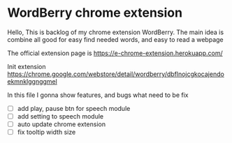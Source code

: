 # WordBerry chrome extension

Hello,
This is backlog of my chrome extension WordBerry.
The main idea is combine all good for easy find needed words, and easy to read a webpage

The official extension page is https://e-chrome-extension.herokuapp.com/

Init extension https://chrome.google.com/webstore/detail/wordberry/dbflnojcgkocajendoekmnklggnggmel

In this file I gonna show features, and bugs what need to be fix

- [ ] add play, pause btn for speech module
- [ ] add setting to speech module
- [ ] auto update chrome extension
- [ ] fix tooltip width size
